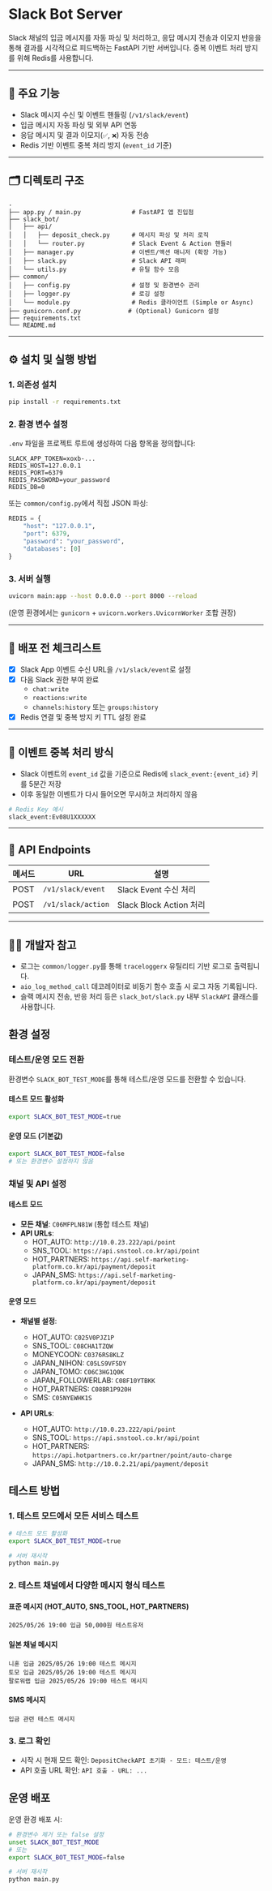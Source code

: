 # Slack Bot Server

Slack 채널의 입금 메시지를 자동 파싱 및 처리하고, 응답 메시지 전송과 이모지 반응을 통해 결과를 시각적으로 피드백하는 FastAPI 기반 서버입니다. 중복 이벤트 처리 방지를 위해 Redis를 사용합니다.

---

## 🧩 주요 기능

- Slack 메시지 수신 및 이벤트 핸들링 (`/v1/slack/event`)
- 입금 메시지 자동 파싱 및 외부 API 연동
- 응답 메시지 및 결과 이모지(`✅`, `❌`) 자동 전송
- Redis 기반 이벤트 중복 처리 방지 (`event_id` 기준)

---

## 🗂️ 디렉토리 구조

```
.
├── app.py / main.py              # FastAPI 앱 진입점
├── slack_bot/
│   ├── api/
│   │   ├── deposit_check.py      # 메시지 파싱 및 처리 로직
│   │   └── router.py             # Slack Event & Action 핸들러
│   ├── manager.py                # 이벤트/액션 매니저 (확장 가능)
│   ├── slack.py                  # Slack API 래퍼
│   └── utils.py                  # 유틸 함수 모음
├── common/
│   ├── config.py                 # 설정 및 환경변수 관리
│   ├── logger.py                 # 로깅 설정
│   └── module.py                 # Redis 클라이언트 (Simple or Async)
├── gunicorn.conf.py             # (Optional) Gunicorn 설정
├── requirements.txt
└── README.md
```

---

## ⚙️ 설치 및 실행 방법

### 1. 의존성 설치

```bash
pip install -r requirements.txt
```

### 2. 환경 변수 설정

`.env` 파일을 프로젝트 루트에 생성하여 다음 항목을 정의합니다:

```env
SLACK_APP_TOKEN=xoxb-...
REDIS_HOST=127.0.0.1
REDIS_PORT=6379
REDIS_PASSWORD=your_password
REDIS_DB=0
```

또는 `common/config.py`에서 직접 JSON 파싱:

```python
REDIS = {
    "host": "127.0.0.1",
    "port": 6379,
    "password": "your_password",
    "databases": [0]
}
```

### 3. 서버 실행

```bash
uvicorn main:app --host 0.0.0.0 --port 8000 --reload
```

(운영 환경에서는 `gunicorn` + `uvicorn.workers.UvicornWorker` 조합 권장)

---

## 🚀 배포 전 체크리스트

- [x] Slack App 이벤트 수신 URL을 `/v1/slack/event`로 설정
- [x] 다음 Slack 권한 부여 완료
  - `chat:write`
  - `reactions:write`
  - `channels:history` 또는 `groups:history`
- [x] Redis 연결 및 중복 방지 키 TTL 설정 완료

---

## 🔁 이벤트 중복 처리 방식

- Slack 이벤트의 `event_id` 값을 기준으로 Redis에 `slack_event:{event_id}` 키를 5분간 저장
- 이후 동일한 이벤트가 다시 들어오면 무시하고 처리하지 않음

```python
# Redis Key 예시
slack_event:Ev08U1XXXXXX
```

---

## 📡 API Endpoints

| 메서드 | URL                  | 설명                     |
|--------|----------------------|--------------------------|
| POST   | `/v1/slack/event`    | Slack Event 수신 처리     |
| POST   | `/v1/slack/action`   | Slack Block Action 처리   |

---

## 👨‍💻 개발자 참고

- 로그는 `common/logger.py`를 통해 `traceloggerx` 유틸리티 기반 로그로 출력됩니다.
- `aio_log_method_call` 데코레이터로 비동기 함수 호출 시 로그 자동 기록됩니다.
- 슬랙 메시지 전송, 반응 처리 등은 `slack_bot/slack.py` 내부 `SlackAPI` 클래스를 사용합니다.

## 환경 설정

### 테스트/운영 모드 전환

환경변수 `SLACK_BOT_TEST_MODE`를 통해 테스트/운영 모드를 전환할 수 있습니다.

#### 테스트 모드 활성화
```bash
export SLACK_BOT_TEST_MODE=true
```

#### 운영 모드 (기본값)
```bash
export SLACK_BOT_TEST_MODE=false
# 또는 환경변수 설정하지 않음
```

### 채널 및 API 설정

#### 테스트 모드
- **모든 채널**: `C06MFPLN81W` (통합 테스트 채널)
- **API URLs**:
  - HOT_AUTO: `http://10.0.23.222/api/point`
  - SNS_TOOL: `https://api.snstool.co.kr/api/point`
  - HOT_PARTNERS: `https://api.self-marketing-platform.co.kr/api/payment/deposit`
  - JAPAN_SMS: `https://api.self-marketing-platform.co.kr/api/payment/deposit`

#### 운영 모드
- **채널별 설정**:
  - HOT_AUTO: `C025V0PJZ1P`
  - SNS_TOOL: `C08CHA1TZQW`
  - MONEYCOON: `C0376RS8KLZ`
  - JAPAN_NIHON: `C05LS9VF5DY`
  - JAPAN_TOMO: `C06C3HG1Q0K`
  - JAPAN_FOLLOWERLAB: `C08F10YTBKK`
  - HOT_PARTNERS: `C08BR1P920H`
  - SMS: `C05NYEWHK1S`

- **API URLs**:
  - HOT_AUTO: `http://10.0.23.222/api/point`
  - SNS_TOOL: `https://api.snstool.co.kr/api/point`
  - HOT_PARTNERS: `https://api.hotpartners.co.kr/partner/point/auto-charge`
  - JAPAN_SMS: `http://10.0.2.21/api/payment/deposit`

## 테스트 방법

### 1. 테스트 모드에서 모든 서비스 테스트
```bash
# 테스트 모드 활성화
export SLACK_BOT_TEST_MODE=true

# 서버 재시작
python main.py
```

### 2. 테스트 채널에서 다양한 메시지 형식 테스트

#### 표준 메시지 (HOT_AUTO, SNS_TOOL, HOT_PARTNERS)
```
2025/05/26 19:00 입금 50,000원 테스트유저
```

#### 일본 채널 메시지
```
니혼 입금 2025/05/26 19:00 테스트 메시지
토모 입금 2025/05/26 19:00 테스트 메시지
팔로워랩 입금 2025/05/26 19:00 테스트 메시지
```

#### SMS 메시지
```
입금 관련 테스트 메시지
```

### 3. 로그 확인
- 시작 시 현재 모드 확인: `DepositCheckAPI 초기화 - 모드: 테스트/운영`
- API 호출 URL 확인: `API 호출 - URL: ...`

## 운영 배포

운영 환경 배포 시:
```bash
# 환경변수 제거 또는 false 설정
unset SLACK_BOT_TEST_MODE
# 또는
export SLACK_BOT_TEST_MODE=false

# 서버 재시작
python main.py
```

